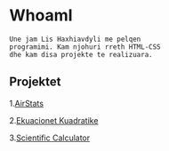 # WhoamI
```
Une jam Lis Haxhiavdyli me pelqen 
programimi. Kam njohuri rreth HTML-CSS
dhe kam disa projekte te realizuara.
```

## Projektet

1.<a href="https://airstats.netlify.app/" target="_blank">AirStats</a>

2.<a href="https://ekuacionet-kuadratike.netlify.app/" target="_blank">Ekuacionet Kuadratike</a>

3.<a href="https://electronic-calculator.netlify.app/" target="_blank">Scientific Calculator</a>